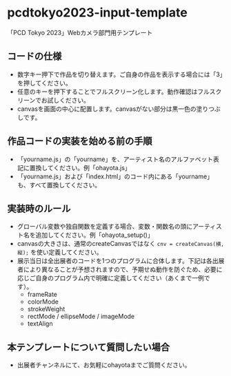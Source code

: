 # pcdtokyo2023-input-template
「PCD Tokyo 2023」Webカメラ部門用テンプレート

## コードの仕様
- 数字キー押下で作品を切り替えます。ご自身の作品を表示する場合には「3」を押してください。
- 任意のキーを押下することでフルスクリーン化します。動作確認はフルスクリーンでお試しください。
- canvasを画面の中心に配置します。canvasがない部分は黒一色の塗りつぶしです。

## 作品コードの実装を始める前の手順
- 「yourname.js」の「yourname」を、アーティスト名のアルファベット表記に置換してください。例「ohayota.js」
- 「yourname.js」および「index.html」のコード内にある「yourname」も、すべて置換してください。

## 実装時のルール
- グローバル変数や独自関数を定義する場合、変数・関数名の頭にアーティスト名を追加してください。例「ohayota_setup()」
- canvasの大きさは、通常のcreateCanvasではなく `cnv = createCanvas(横, 縦);` を使い定義してください。
- 展示当日は全出展者のコードを1つのプログラムに合体します。下記は各出展者により異なることが予想されますので、予期せぬ動作を防ぐため、必要に応じご自身のプログラム内で明確に定義してください（あくまで一例です）。
  - frameRate
  - colorMode
  - strokeWeight
  - rectMode / ellipseMode / imageMode
  - textAlign

## 本テンプレートについて質問したい場合
- 出展者チャンネルにて、お気軽にohayotaまでご質問ください。
